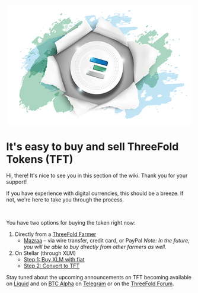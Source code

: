 ![](./img/tftexplo.png)

# It's easy to buy and sell ThreeFold Tokens (TFT)

Hi, there! It's nice to see you in this section of the wiki. Thank you for your support!

If you have experience with digital currencies, this should be a breeze. If not, we're here to take you through the process.

<br />

You have two options for buying the token right now:

1. Directly from a [ThreeFold Farmer](what_is_a_farmer.md)
    - [Mazraa](tft_mazraa.md) – via wire transfer, credit card, or PayPal
    _Note: In the future, you will be able to buy directly from other farmers as well._
2. On Stellar (through XLM)
    - [Step 1: Buy XLM with fiat](fiat_to_tft_overview.md)
    - [Step 2: Convert to TFT](fiat_to_tft_overview.md)

Stay tuned about the upcoming announcements on TFT becoming available on [Liquid](tft_liquid.md) and on [BTC Alpha](tft_btc_alpha.md) on [Telegram](https://t.me/threefoldnews) or on the [ThreeFold Forum](https://forum.threefold.io/).